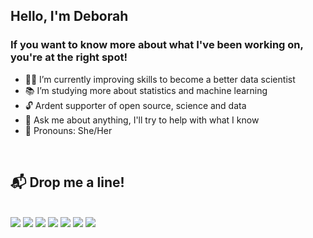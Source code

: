 <h2> Hello, I'm Deborah </h2>

<h3> If you want to know more about what I've been working on, you're at the right spot!</h3>

- 👩‍💻 I’m currently improving skills to become a better data scientist
- 📚 I’m studying more about statistics and machine learning
- 🔓 Ardent supporter of open source, science and data
- 💬 Ask me about anything, I'll try to help with what I know 
- 🙋 Pronouns: She/Her

<br>

 
## 📬 Drop me a line! </h2>
<br>
<div>
  <a href ="mailto:dsc8021@gmail.com"><img src="https://img.shields.io/badge/Gmail-D14836?style=for-the-badge&logo=&logoColor=white" target="_blank"></a>
  <a href="https://www.linkedin.com/in/dehscardoso" target="_blank"><img src="https://img.shields.io/badge/-LinkedIn-%230077B5?style=for-the-badge&logo=&logoColor=white" target="_blank"></a> 
  <a href="https://www.credly.com/users/dehscardoso"><img src="https://img.shields.io/badge/Credly-FF6F00?style=for-the-badge&logo=&logoColor=white" target="_blank"></a> 
  <a href="https://www.cloudskillsboost.google/public_profiles/8e3f4545-d557-4510-baa6-5f9434b1f8eb"><img src="https://img.shields.io/badge/Qwiklabs-ffca28?style=for-the-badge&logo=&logoColor=black" target"_blank"></a>
  <a href="https://www.datacamp.com/profile/dehscardoso" target="_blank"><img src="https://img.shields.io/badge/Datacamp-1ED760?&style=for-the-badge&logo=&logoColor=white" target="_blank"></a> 
  <a href="https://www.skoob.com.br/usuario/7052370" target="_blank"><img src="https://img.shields.io/badge/Skoob-%23039BE5.svg?&style=for-the-badge&logo=&logoColor=white" target="_blank"></a>
  <a href="https://www.hackerrank.com/dehsc" target="_blank"><img src="https://img.shields.io/badge/-Hackerrank-2EC866?style=for-the-badge&logo=&logoColor=white" target="_blank"></a>
 
 
</div>



